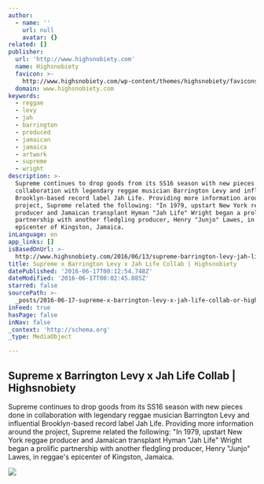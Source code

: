 ```yaml
---
author:
  - name: ''
    url: null
    avatar: {}
related: []
publisher:
  url: 'http://www.highsnobiety.com'
  name: Highsnobiety
  favicon: >-
    http://www.highsnobiety.com/wp-content/themes/highsnobiety/favicons/favicon-16x16.png
  domain: www.highsnobiety.com
keywords:
  - reggae
  - levy
  - jah
  - barrington
  - produced
  - jamaican
  - jamaica
  - artwork
  - supreme
  - wright
description: >-
  Supreme continues to drop goods from its SS16 season with new pieces done in
  collaboration with legendary reggae musician Barrington Levy and influential
  Brooklyn-based record label Jah Life. Providing more information around the
  project, Supreme related the following: "In 1979, upstart New York reggae
  producer and Jamaican transplant Hyman "Jah Life" Wright began a prolific
  partnership with another fledgling producer, Henry "Junjo" Lawes, in reggae's
  epicenter of Kingston, Jamaica.
inLanguage: en
app_links: []
isBasedOnUrl: >-
  http://www.highsnobiety.com/2016/06/13/supreme-barrington-levy-jah-life/?utm_content=buffer414a2&utm_medium=social&utm_source=twitter.com&utm_campaign=buffer
title: Supreme x Barrington Levy x Jah Life Collab | Highsnobiety
datePublished: '2016-06-17T00:12:54.748Z'
dateModified: '2016-06-17T00:02:45.885Z'
starred: false
sourcePath: >-
  _posts/2016-06-17-supreme-x-barrington-levy-x-jah-life-collab-or-highsnobiety.md
inFeed: true
hasPage: false
inNav: false
_context: 'http://schema.org'
_type: MediaObject

---
```

<article style=""><h1>Supreme x Barrington Levy x Jah Life Collab | Highsnobiety</h1><p>Supreme continues to drop goods from its SS16 season with new pieces done in collaboration with legendary reggae musician Barrington Levy and influential Brooklyn-based record label Jah Life. Providing more information around the project, Supreme related the following: "In 1979, upstart New York reggae producer and Jamaican transplant Hyman "Jah Life" Wright began a prolific partnership with another fledgling producer, Henry "Junjo" Lawes, in reggae's epicenter of Kingston, Jamaica.</p><img src="http://static.highsnobiety.com/wp-content/uploads/2016/06/13130825/supreme-barrington-levy-jah-life-0.jpg" /></article>